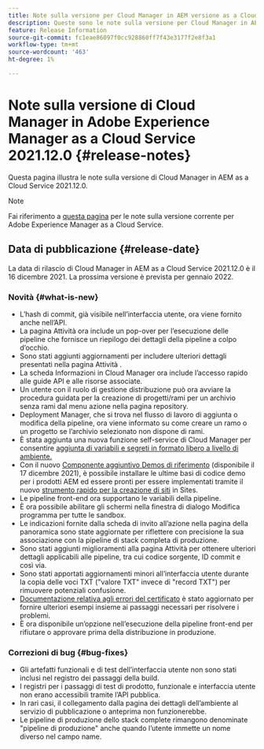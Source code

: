 ```yaml
---
title: Note sulla versione per Cloud Manager in AEM versione as a Cloud Service 2021.12.0
description: Queste sono le note sulla versione per Cloud Manager in AEM versione as a Cloud Service 2021.12.0.
feature: Release Information
source-git-commit: fc1eae86097f0cc928860ff7f43e3177f2e8f3a1
workflow-type: tm+mt
source-wordcount: '463'
ht-degree: 1%

---
```



# Note sulla versione di Cloud Manager in Adobe Experience Manager as a Cloud Service 2021.12.0 {#release-notes}

Questa pagina illustra le note sulla versione di Cloud Manager in AEM as a Cloud Service 2021.12.0.

>[!NOTE]
>
>Fai riferimento a [questa pagina](/help/release-notes/release-notes-cloud/release-notes-current.md) per le note sulla versione corrente per Adobe Experience Manager as a Cloud Service.

## Data di pubblicazione {#release-date}

La data di rilascio di Cloud Manager in AEM as a Cloud Service 2021.12.0 è il 16 dicembre 2021. La prossima versione è prevista per gennaio 2022.

### Novità {#what-is-new}

* L’hash di commit, già visibile nell’interfaccia utente, ora viene fornito anche nell’API.
* La pagina Attività ora include un pop-over per l’esecuzione delle pipeline che fornisce un riepilogo dei dettagli della pipeline a colpo d’occhio.
* Sono stati aggiunti aggiornamenti per includere ulteriori dettagli presentati nella pagina Attività .
* La scheda Informazioni in Cloud Manager ora include l’accesso rapido alle guide API e alle risorse associate.
* Un utente con il ruolo di gestione distribuzione può ora avviare la procedura guidata per la creazione di progetti/rami per un archivio senza rami dal menu azione nella pagina repository.
* Deployment Manager, che si trova nel flusso di lavoro di aggiunta o modifica della pipeline, ora viene informato su come creare un ramo o un progetto se l’archivio selezionato non dispone di rami.
* È stata aggiunta una nuova funzione self-service di Cloud Manager per consentire [aggiunta di variabili e segreti in formato libero a livello di ambiente.](/help/implementing/cloud-manager/environment-variables.md)
* Con il nuovo [Componente aggiuntivo Demos di riferimento](/help/journey-sites/demos-add-on/overview.md) (disponibile il 17 dicembre 2021), è possibile installare le ultime basi di codice demo per i prodotti AEM ed essere pronti per essere implementati tramite il nuovo [strumento rapido per la creazione di siti](/help/journey-sites/quick-site/overview.md) in Sites.
* Le pipeline front-end ora supportano le variabili della pipeline.
* È ora possibile abilitare gli schermi nella finestra di dialogo Modifica programma per tutte le sandbox.
* Le indicazioni fornite dalla scheda di invito all’azione nella pagina della panoramica sono state aggiornate per riflettere con precisione la sua associazione con la pipeline di stack completa di produzione.
* Sono stati aggiunti miglioramenti alla pagina Attività per ottenere ulteriori dettagli applicabili alle pipeline, tra cui codice sorgente, ID commit e così via.
* Sono stati apportati aggiornamenti minori all’interfaccia utente durante la copia delle voci TXT (&quot;valore TXT&quot; invece di &quot;record TXT&quot;) per rimuovere potenziali confusione.
* [Documentazione relativa agli errori del certificato](/help/implementing/cloud-manager/managing-ssl-certifications/add-ssl-certificate.md#certificate-errors) è stato aggiornato per fornire ulteriori esempi insieme ai passaggi necessari per risolvere i problemi.
* È ora disponibile un’opzione nell’esecuzione della pipeline front-end per rifiutare o approvare prima della distribuzione in produzione.

### Correzioni di bug {#bug-fixes}

* Gli artefatti funzionali e di test dell’interfaccia utente non sono stati inclusi nel registro dei passaggi della build.
* I registri per i passaggi di test di prodotto, funzionale e interfaccia utente non erano accessibili tramite l’API pubblica.
* In rari casi, il collegamento dalla pagina dei dettagli dell’ambiente al servizio di pubblicazione o anteprima non funzionerebbe.
* Le pipeline di produzione dello stack complete rimangono denominate &quot;pipeline di produzione&quot; anche quando l’utente immette un nome diverso nel campo name.
